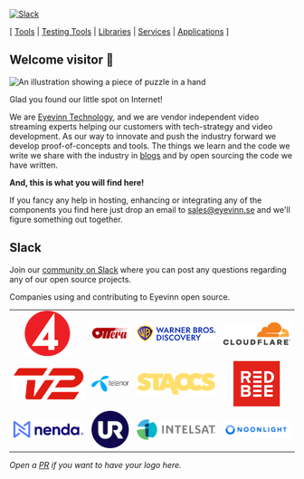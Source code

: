 [![Slack](http://slack.streamingtech.se/badge.svg)](http://slack.streamingtech.se)

[ [Tools](https://github.com/search?q=topic%3Atools+org%3AEyevinn+fork%3Atrue) | [Testing Tools](https://github.com/search?q=topic%3Atesting-tools+org%3AEyevinn+fork%3Atrue) | [Libraries](https://github.com/search?q=topic%3Alibrary+org%3AEyevinn+fork%3Atrue) | [Services](https://github.com/search?q=topic%3Aservice+org%3AEyevinn+fork%3Atrue) | [Applications](https://github.com/search?q=topic%3Aapplication+org%3AEyevinn+fork%3Atrue) ] 

## Welcome visitor 👋

![An illustration showing a piece of puzzle in a hand](https://d1okaosfjqp6sh.cloudfront.net/image/upload/v1528726315/Genre-Unsplash/ryoji-iwata-669950-unsplash-Edited.png)

Glad you found our little spot on Internet!

We are [Eyevinn Technology](https://www.eyevinntechnology.se), and we are vendor independent video streaming experts helping our customers with tech-strategy and video development. As our way to innovate and push the industry forward we develop proof-of-concepts and tools. The things we learn and the code we write we share with the industry in [blogs](https://dev.to/video) and by open sourcing the code we have written.

**And, this is what you will find here!**

If you fancy any help in hosting, enhancing or integrating any of the components you find here just drop an email to sales@eyevinn.se and we'll figure something out together.

## Slack

Join our [community on Slack](http://slack.streamingtech.se) where you can post any questions regarding any of our open source projects.

Companies using and contributing to Eyevinn open source.

|     |     |     |     |
| :-: | :-: | :-: | :-: |
| ![TV4](logos/TV4_se.png) | ![OTTera](logos/OTTera_us.png) | ![WBD](logos/WBD_us.png) | ![Cloudflare](logos/Cloudflare_us.png) |
| ![TV2DK](logos/TV2_dk.png) | ![Telenor](logos/Telenor_se.png) | ![Staccs](logos/Staccs_se.png) | ![RBM](logos/RBM_se.png) | 
| ![Nenda](logos/Nenda_se.png) | ![UR](logos/UR_se.png) | ![Intelsat](logos/Intelsat_us.png) | ![Noonlight](logos/Noonlight_us.png) |

*Open a [PR](https://github.com/Eyevinn/.github/pulls) if you want to have your logo here.*